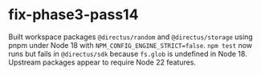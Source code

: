 # fix-phase3-pass14
Built workspace packages `@directus/random` and `@directus/storage` using pnpm under Node 18 with `NPM_CONFIG_ENGINE_STRICT=false`.
`npm test` now runs but fails in `@directus/sdk` because `fs.glob` is undefined in Node 18.
Upstream packages appear to require Node 22 features.
